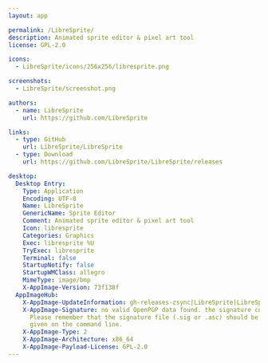 ```yaml
---
layout: app

permalink: /LibreSprite/
description: Animated sprite editor & pixel art tool
license: GPL-2.0

icons:
  - LibreSprite/icons/256x256/libresprite.png

screenshots:
  - LibreSprite/screenshot.png

authors:
  - name: LibreSprite
    url: https://github.com/LibreSprite

links:
  - type: GitHub
    url: LibreSprite/LibreSprite
  - type: Download
    url: https://github.com/LibreSprite/LibreSprite/releases

desktop:
  Desktop Entry:
    Type: Application
    Encoding: UTF-8
    Name: LibreSprite
    GenericName: Sprite Editor
    Comment: Animated sprite editor & pixel art tool
    Icon: libresprite
    Categories: Graphics
    Exec: libresprite %U
    TryExec: libresprite
    Terminal: false
    StartupNotify: false
    StartupWMClass: allegro
    MimeType: image/bmp
    X-AppImage-Version: 73f138f
  AppImageHub:
    X-AppImage-UpdateInformation: gh-releases-zsync|LibreSprite|LibreSprite|continuous|LibreSprite*-x86_64.AppImage.zsync
    X-AppImage-Signature: no valid OpenPGP data found. the signature could not be verified.
      Please remember that the signature file (.sig or .asc) should be the first file
      given on the command line.
    X-AppImage-Type: 2
    X-AppImage-Architecture: x86_64
    X-AppImage-Payload-License: GPL-2.0
---
```

